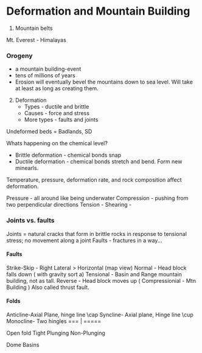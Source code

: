 Deformation and Mountain Building
=================================

1. Mountain belts

Mt. Everest - Himalayas

### Orogeny
  * a mountain building-event
  * tens of millions of years
  * Erosion will eventually bevel the mountains down to sea level. Will
    take at least as long as creating them.


2. Deformation
   * Types - ductile and brittle
   * Causes - force and stress
   * More types - faults and joints

Undeformed beds = Badlands, SD

Whats happening on the chemical level?
* Brittle deformation - chemical bonds snap
* Ductile deformation  - chemical bonds stretch and bend. Form new minearls.

Temperature, pressure, deformation rate, and rock composition affect
deformation.

Pressure - all around like being underwater
Compression - pushing from two perpendicular directions
Tension - 
Shearing -

### Joints vs. faults
Joints = natural cracks that form in brittle rocks in response to
tensional stress; no movement along a joint
Faults - fractures in a way...


#### Faults
Strike-Skip - Right Lateral > Horizontal (map view)
Normal - Head block falls down ( with gravity sort a) Tensional - Basin
and Range mountain building, not as tall.
Reverse - Head block moves up ( Compressionial - Mtn Building ) Also
called thrust fault.

#### Folds
Anticline-Axial Plane, hinge line \cap
Syncline-  Axial plane, Hinge line \cup
Monocline- Two hingles ===
                          |
                          =====

Open fold
Tight 
Plunging
Non-Plunging

Dome
Basins
